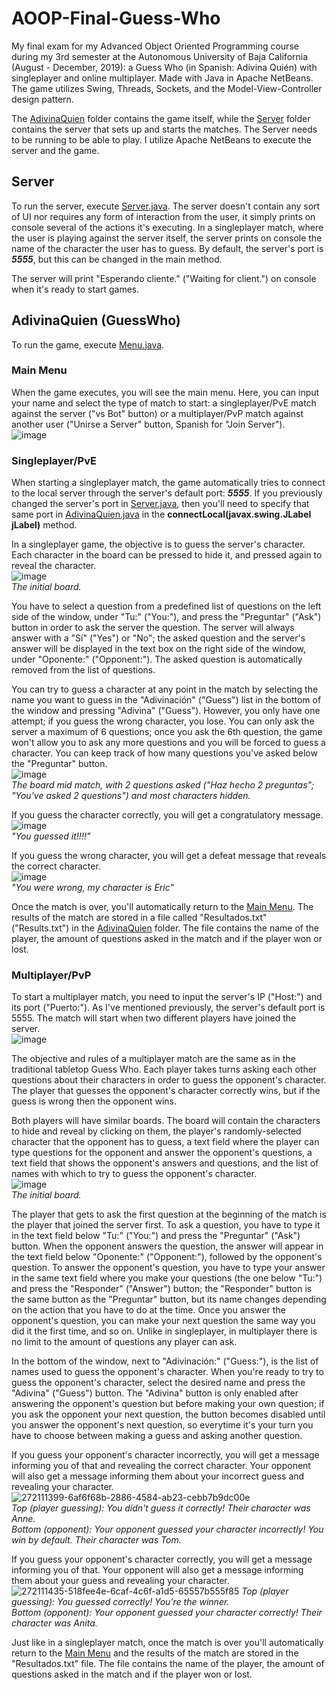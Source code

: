 # AOOP-Final-Guess-Who
My final exam for my Advanced Object Oriented Programming course during my 3rd semester at the Autonomous University of Baja California (August - December, 2019): a Guess Who (in Spanish: Adivina Quién) with singleplayer and online multiplayer. Made with Java in Apache NetBeans. The game utilizes Swing, Threads, Sockets, and the Model-View-Controller design pattern.

The [AdivinaQuien](AdivinaQuien) folder contains the game itself, while the [Server](Server) folder contains the server that sets up and starts the matches. The Server needs to be running to be able to play. I utilize Apache NetBeans to execute the server and the game.

## Server
To run the server, execute [Server.java](Server/src/server/Server.java). The server doesn't contain any sort of UI nor requires any form of interaction from the user, it simply prints on console several of the actions it's executing. In a singleplayer match, where the user is playing against the server itself, the server prints on console the name of the character the user has to guess. By default, the server's port is ***5555***, but this can be changed in the main method.

The server will print "Esperando cliente." ("Waiting for client.") on console when it's ready to start games.

## AdivinaQuien (GuessWho)
To run the game, execute [Menu.java](AdivinaQuien/src/adivinaquien/Menu.java).

### Main Menu
When the game executes, you will see the main menu. Here, you can input your name and select the type of match to start: a singleplayer/PvE match against the server ("vs Bot" button) or a multiplayer/PvP match against another user ("Unirse a Server" button, Spanish for "Join Server").  
![image](https://github.com/mareyna356/AOOP-Final-Guess-Who/assets/116867368/5440147d-c59e-4a89-bce7-c8bda5af2251)

### Singleplayer/PvE
When starting a singleplayer match, the game automatically tries to connect to the local server through the server's default port: ***5555***. If you previously changed the server's port in [Server.java](Server/src/server/Server.java), then you'll need to specify that same port in [AdivinaQuien.java](AdivinaQuien/src/adivinaquien/AdivinaQuien.java) in the **connectLocal(javax.swing.JLabel jLabel)** method.

In a singleplayer game, the objective is to guess the server's character. Each character in the board can be pressed to hide it, and pressed again to reveal the character.  
![image](https://github.com/mareyna356/AOOP-Final-Guess-Who/assets/116867368/ebd22749-9c88-4a7d-9d0a-6fa48a120331)  
_The initial board._

You have to select a question from a predefined list of questions on the left side of the window, under "Tu:" ("You:"), and press the "Preguntar" ("Ask") button in order to ask the server the question. The server will always answer with a "Sí" ("Yes") or "No"; the asked question and the server's answer will be displayed in the text box on the right side of the window, under "Oponente:" ("Opponent:"). The asked question is automatically removed from the list of questions.

You can try to guess a character at any point in the match by selecting the name you want to guess in the "Adivinación" ("Guess") list in the bottom of the window and pressing "Adivina" ("Guess"). However, you only have one attempt; if you guess the wrong character, you lose. You can only ask the server a maximum of 6 questions; once you ask the 6th question, the game won't allow you to ask any more questions and you will be forced to guess a character. You can keep track of how many questions you've asked below the "Preguntar" button.  
![image](https://github.com/mareyna356/AOOP-Final-Guess-Who/assets/116867368/61b65789-6a6e-4b20-ab70-c16d7d2120a2)  
_The board mid match, with 2 questions asked ("Haz hecho 2 preguntas"; "You've asked 2 questions") and most characters hidden._

If you guess the character correctly, you will get a congratulatory message.  
![image](https://github.com/mareyna356/AOOP-Final-Guess-Who/assets/116867368/9e1833d3-7802-4671-b5c6-40d5b1b96d31)  
_"You guessed it!!!!"_

If you guess the wrong character, you will get a defeat message that reveals the correct character.  
![image](https://github.com/mareyna356/AOOP-Final-Guess-Who/assets/116867368/99cac891-a08c-4ed3-a05b-4775c13f5a02)  
_"You were wrong, my character is Eric"_

Once the match is over, you'll automatically return to the [Main Menu](#main-menu). The results of the match are stored in a file called "Resultados.txt" ("Results.txt") in the [AdivinaQuien](AdivinaQuien) folder. The file contains the name of the player, the amount of questions asked in the match and if the player won or lost.

### Multiplayer/PvP
To start a multiplayer match, you need to input the server's IP ("Host:") and its port ("Puerto:"). As I've mentioned previously, the server's default port is 5555. The match will start when two different players have joined the server.  
![image](https://github.com/mareyna356/AOOP-Final-Guess-Who/assets/116867368/f951baf2-8195-4781-b55b-481380b018d9)

The objective and rules of a multiplayer match are the same as in the traditional tabletop Guess Who. Each player takes turns asking each other questions about their characters in order to guess the opponent's character. The player that guesses the opponent's character correctly wins, but if the guess is wrong then the opponent wins.

Both players will have similar boards. The board will contain the characters to hide and reveal by clicking on them, the player's randomly-selected character that the opponent has to guess, a text field where the player can type questions for the opponent and answer the opponent's questions, a text field that shows the opponent's answers and questions, and the list of names with which to try to guess the opponent's character.  
![image](https://github.com/mareyna356/AOOP-Final-Guess-Who/assets/116867368/22f8337f-fa27-447a-98c1-2aba72565857)  
_The initial board._

The player that gets to ask the first question at the beginning of the match is the player that joined the server first. To ask a question, you have to type it in the text field below "Tu:" ("You:") and press the "Preguntar" ("Ask") button. When the opponent answers the question, the answer will appear in the text field below "Oponente:" ("Opponent:"), followed by the opponent's question. To answer the opponent's question, you have to type your answer in the same text field where you make your questions (the one below "Tu:") and press the "Responder" ("Answer") button; the "Responder" button is the same button as the "Preguntar" button, but its name changes depending on the action that you have to do at the time. Once you answer the opponent's question, you can make your next question the same way you did it the first time, and so on. Unlike in singleplayer, in multiplayer there is no limit to the amount of questions any player can ask.

In the bottom of the window, next to "Adivinación:" ("Guess:"), is the list of names used to guess the opponent's character. When you're ready to try to guess the opponent's character, select the desired name and press the "Adivina" ("Guess") button. The "Adivina" button is only enabled after answering the opponent's question but before making your own question; if you ask the opponent your next question, the button becomes disabled until you answer the opponent's next question, so everytime it's your turn you have to choose between making a guess and asking another question.

If you guess your opponent's character incorrectly, you will get a message informing you of that and revealing the correct character. Your opponent will also get a message informing them about your incorrect guess and revealing your character.  
![272111399-6af6f68b-2886-4584-ab23-cebb7b9dc00e](https://github.com/mareyna356/AOOP-Final-Guess-Who/assets/116867368/0a65276c-5c3e-4323-84df-cdde04999308)  
_Top (player guessing): You didn't guess it correctly! Their character was Anne._  
_Bottom (opponent): Your opponent guessed your character incorrectly! You win by default. Their character was Tom._

If you guess your opponent's character correctly, you will get a message informing you of that. Your opponent will also get a message informing them about your guess and revealing your character.  
![272111435-518fee4e-6caf-4c6f-a1d5-65557b555f85](https://github.com/mareyna356/AOOP-Final-Guess-Who/assets/116867368/a1bc77d0-eada-4736-aa90-d2b76c5c37dd)
_Top (player guessing): You guessed correctly! You're the winner._  
_Bottom (opponent): Your opponent guessed your character correctly! Their character was Anita._

Just like in a singleplayer match, once the match is over you'll automatically return to the [Main Menu](#main-menu) and the results of the match are stored in the "Resultados.txt" file. The file contains the name of the player, the amount of questions asked in the match and if the player won or lost.
